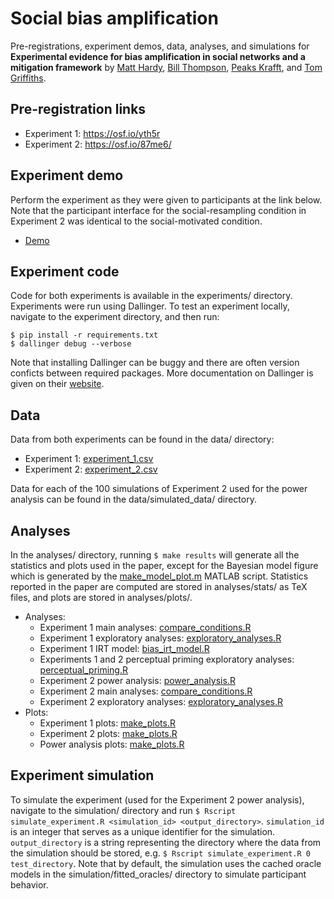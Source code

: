 # Social bias amplification

Pre-registrations, experiment demos, data, analyses, and simulations for <b>Experimental evidence for bias amplification in social networks and a mitigation framework</b> by [Matt Hardy](https://matthardy.org/), [Bill Thompson](https://billdthompson.github.io/), [Peaks Krafft](https://www.arts.ac.uk/creative-computing-institute/people/peaks-krafft), and [Tom Griffiths](https://cocosci.princeton.edu).

## Pre-registration links

* Experiment 1: https://osf.io/yth5r
* Experiment 2: https://osf.io/87me6/

## Experiment demo

Perform the experiment as they were given to participants at the link below. Note that the participant interface for the social-resampling condition in Experiment 2 was identical to the social-motivated condition.

* [Demo](https://bias-amplification.netlify.app)

## Experiment code

Code for both experiments is available in the experiments/ directory. Experiments were run using Dallinger. To test an experiment locally, navigate to the experiment directory, and then run: 

```
$ pip install -r requirements.txt
$ dallinger debug --verbose
```

Note that installing Dallinger can be buggy and there are often version conficts between required packages. More documentation on Dallinger is given on their [website](https://dallinger.readthedocs.io/en/latest).

## Data

Data from both experiments can be found in the data/ directory:

* Experiment 1: [experiment_1.csv](data/experiment_1.csv)
* Experiment 2: [experiment_2.csv](data/experiment_2.csv)

Data for each of the 100 simulations of Experiment 2 used for the power analysis can be found in the data/simulated_data/ directory.

## Analyses

In the analyses/ directory, running `$ make results` will generate all the statistics and plots used in the paper, except for the Bayesian model figure which is generated by the [make_model_plot.m](analyses/bayesian_model/make_model_plot.m) MATLAB script. Statistics reported in the paper are computed are stored in analyses/stats/ as TeX files, and plots are stored in analyses/plots/.

* Analyses:
    * Experiment 1 main analyses: [compare_conditions.R](analyses/experiment_1/compare_conditions.R)
    * Experiment 1 exploratory analyses: [exploratory_analyses.R](analyses/experiment_1/exploratory_analyses.R)
    * Experiment 1 IRT model: [bias_irt_model.R](analyses/experiment_1/bias_irt_model.R)
    * Experiments 1 and 2 perceptual priming exploratory analyses: [perceptual_priming.R](analyses/experiment_2/perceptual_priming.R)
    * Experiment 2 power analysis: [power_analysis.R](analyses/experiment_2/compare_conditions.R)
    * Experiment 2 main analyses: [compare_conditions.R](analyses/experiment_2/compare_conditions.R)
    * Experiment 2 exploratory analyses: [exploratory_analyses.R](analyses/experiment_2/exploratory_analyses.R)
* Plots:
    * Experiment 1 plots: [make_plots.R](analyses/experiment_1/make_plots.R)
    * Experiment 2 plots: [make_plots.R](analyses/experiment_2/make_plots.R)
    * Power analysis plots: [make_plots.R](analyses/power_analysis/make_plots.R)

## Experiment simulation

To simulate the experiment (used for the Experiment 2 power analysis), navigate to the simulation/ directory and run `$ Rscript simulate_experiment.R <simulation_id> <output_directory>`. `simulation_id` is an integer that serves as a unique identifier for the simulation. `output_directory` is a string representing the directory where the data from the simulation should be stored, e.g. `$ Rscript simulate_experiment.R 0 test_directory`. Note that by default, the simulation uses the cached oracle models in the simulation/fitted_oracles/ directory to simulate participant behavior.